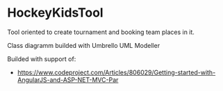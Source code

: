 # HockeyKidsTool 

Tool oriented to create tournament and booking team places in it.

Class diagramm builded with Umbrello UML Modeller

Builded with support of:
- https://www.codeproject.com/Articles/806029/Getting-started-with-AngularJS-and-ASP-NET-MVC-Par